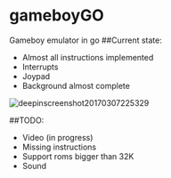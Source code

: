 # gameboyGO
Gameboy emulator in go
##Current state:
* Almost all instructions implemented
* Interrupts
* Joypad
* Background almost complete

![deepinscreenshot20170307225329](https://cloud.githubusercontent.com/assets/5223817/23681923/026384fa-0389-11e7-9508-df1192439840.png)


##TODO:
* Video (in progress)
* Missing instructions
* Support roms bigger than 32K
* Sound
